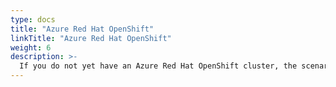 ```yaml
---
type: docs
title: "Azure Red Hat OpenShift"
linkTitle: "Azure Red Hat OpenShift"
weight: 6
description: >-
  If you do not yet have an Azure Red Hat OpenShift cluster, the scenarios in this section will guide you on how to create an Azure-managed OpenShift cluster in an automated fashion and onboard it as an Azure Arc-enabled Kubernetes cluster.
---
```

